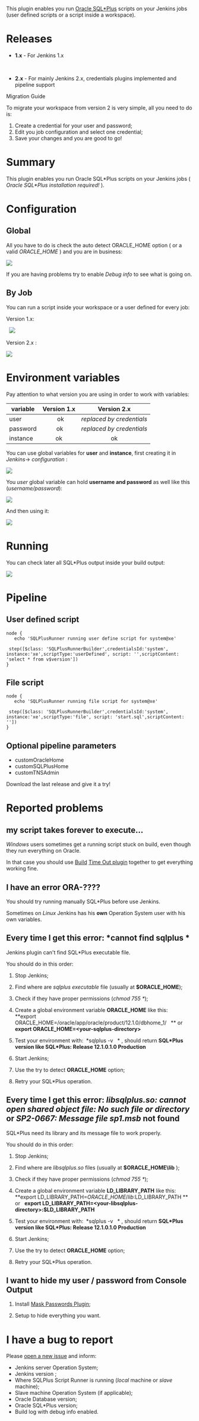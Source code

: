 
This plugin enables you run [Oracle
SQL\*Plus](http://www.orafaq.com/wiki/SQL*Plus_FAQ) scripts on your
Jenkins jobs (user defined scripts or a script inside a workspace).

# Releases

-   **1.x** - For Jenkins 1.x

&nbsp;

-   **2.x** - For mainly Jenkins 2.x, credentials plugins implemented
    and pipeline support

  

Migration Guide

To migrate your workspace from version 2 is very simple, all you need to
do is:

1.  Create a credential for your user and password;
2.  Edit you job configuration and select one credential;
3.  Save your changes and you are good to go!

  

  

# Summary

This plugin enables you run Oracle SQL\*Plus scripts on your Jenkins
jobs ( *Oracle SQL\*Plus installation required!* ).

# Configuration

## Global

All you have to do is check the auto detect ORACLE\_HOME option ( or a
valid *ORACLE\_HOME* ) and you are in business:

![](docs/images/main-setup.png)

  

  

If you are having problems try to enable *Debug info* to see what is
going on.

## By Job

You can run a script inside your workspace or a user defined for every
job:

  

Version 1.x:

  

 
![](docs/images/custom-setup.png)

  

Version 2.x :

  

![](docs/images/image2018-9-13_0-33-6.png)

# Environment variables

  

Pay attention to what version you are using in order to work with
variables:

  

| variable | Version 1.x |        Version 2.x        |
|----------|:-----------:|:-------------------------:|
| user     |       ok    | *replaced by credentials* |
| password |      ok     | *replaced by credentials* |
| instance |      ok     |             ok            |

  

  

You can use global variables for **user** and **instance**, first
creating it in *Jenkins*→ *configuration* :

![](docs/images/global-var2.png)

  

You *user* global variable can hold **username and password** as well
like this (*username/password*):

  

![](docs/images/userpwd.png)

  

And then using it:

![](docs/images/global-var.png)

# Running

You can check later all SQL\*Plus output inside your build output:

![](docs/images/script-running.png)

  

# Pipeline

  

## User defined script

  

``` syntaxhighlighter-pre
node {
   echo 'SQLPlusRunner running user define script for system@xe'
  
 step([$class: 'SQLPlusRunnerBuilder',credentialsId:'system', 
instance:'xe',scriptType:'userDefined', script: '',scriptContent: 
'select * from v$version'])
}
```

  

  

## File script

  

``` syntaxhighlighter-pre
node {
   echo 'SQLPlusRunner running file script for system@xe'
  
 step([$class: 'SQLPlusRunnerBuilder',credentialsId:'system', 
instance:'xe',scriptType:'file', script: 'start.sql',scriptContent: ''])
}
```

  

  

## Optional pipeline parameters

  

-   customOracleHome
-   customSQLPlusHome
-   customTNSAdmin

  

  

Download the last release and give it a try!

# Reported problems

  

## my script takes forever to execute...

  

*Windows* users sometimes get a running script stuck on build, even
though they run everything on Oracle.

In that case you should use
[Build](https://wiki.jenkins.io/display/JENKINS/Build-timeout+Plugin)
[Time Out
plugin](https://wiki.jenkins.io/display/JENKINS/Build-timeout+Plugin)
together to get everything working fine.

  

## I have an error ORA-????

  

You should try running manually SQL\*Plus before use Jenkins.

Sometimes on *Linux* Jenkins has his **own** Operation System user with
his own variables.

  

## Every time I get this error: *cannot find sqlplus *

  

Jenkins plugin can't find SQL\*Plus executable file.

You should do in this order:

1.  Stop Jenkins;
2.  Find where are *sqlplus executable* file (usually at
    **$ORACLE\_HOME**);
3.  Check if they have proper permissions (*chmod 755 \**);
4.  Create a global environment variable **ORACLE\_HOME** like this:  
    **export
    ORACLE\_HOME=/oracle/app/oracle/product/12.1.0/dbhome\_1/   ** or  
    **export ORACLE\_HOME=\<your-sqlplus-directory\>**

5.  Test your environment with:  *sqlplus -v   * , should return
    **SQL\*Plus version like SQL\*Plus: Release 12.1.0.1.0 Production**

6.  Start Jenkins;

7.  Use the try to detect **ORACLE\_HOME** option;

8.  Retry your SQL\*Plus operation.

  

## Every time I get this error: *libsqlplus.so: cannot open shared object file: No such file or directory* or *SP2-0667: Message file sp1.msb* not found

  

SQL\*Plus need its library and its message file to work properly.

You should do in this order:

1.  Stop Jenkins;
2.  Find where are *libsqlplus.so* files (usually at
    **$ORACLE\_HOME\\lib** );
3.  Check if they have proper permissions (*chmod 755 \**);
4.  Create a global environment variable **LD\_LIBRARY\_PATH** like
    this:  
    **export LD\_LIBRARY\_PATH=$ORACLE\_HOME/lib:$LD\_LIBRARY\_PATH **  
    or   **export
    LD\_LIBRARY\_PATH=\<your-libsqlplus-directory\>:$LD\_LIBRARY\_PATH**

5.  Test your environment with:  *sqlplus -v   * , should return
    **SQL\*Plus version like SQL\*Plus: Release 12.1.0.1.0 Production**

6.  Start Jenkins;

7.  Use the try to detect **ORACLE\_HOME** option;

8.  Retry your SQL\*Plus operation.

  

## I want to hide my user / password from Console Output

  

1.  Install [Mask Passwords
    Plugin](https://wiki.jenkins.io/display/JENKINS/Mask%2BPasswords%2BPlugin);

2.  Setup to hide everything you want.

      
      

      

# I have a bug to report

Please [open a new
issue](https://github.com/jenkinsci/sqlplus-script-runner-plugin/issues/new)
and inform:

-   Jenkins server Operation System;
-   Jenkins version ;
-   Where SQLPlus Script Runner is running (*local* machine or *slave*
    machine);
-   Slave machine Operation System (if applicable);
-   Oracle Database version;
-   Oracle SQL\*Plus version;
-   Build log with debug info enabled.

 
